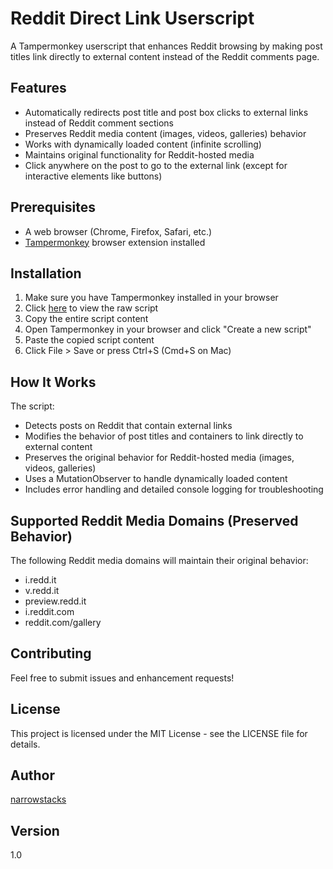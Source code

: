 # Reddit Direct Link Userscript

A Tampermonkey userscript that enhances Reddit browsing by making post titles link directly to external content instead of the Reddit comments page.

## Features

- Automatically redirects post title and post box clicks to external links instead of Reddit comment sections
- Preserves Reddit media content (images, videos, galleries) behavior
- Works with dynamically loaded content (infinite scrolling)
- Maintains original functionality for Reddit-hosted media
- Click anywhere on the post to go to the external link (except for interactive elements like buttons)

## Prerequisites

- A web browser (Chrome, Firefox, Safari, etc.)
- [Tampermonkey](https://www.tampermonkey.net/) browser extension installed

## Installation

1. Make sure you have Tampermonkey installed in your browser
2. Click [here](reddit-url-change.js) to view the raw script
3. Copy the entire script content
4. Open Tampermonkey in your browser and click "Create a new script"
5. Paste the copied script content
6. Click File > Save or press Ctrl+S (Cmd+S on Mac)

## How It Works

The script:

- Detects posts on Reddit that contain external links
- Modifies the behavior of post titles and containers to link directly to external content
- Preserves the original behavior for Reddit-hosted media (images, videos, galleries)
- Uses a MutationObserver to handle dynamically loaded content
- Includes error handling and detailed console logging for troubleshooting

## Supported Reddit Media Domains (Preserved Behavior)

The following Reddit media domains will maintain their original behavior:

- i.redd.it
- v.redd.it
- preview.redd.it
- i.reddit.com
- reddit.com/gallery

## Contributing

Feel free to submit issues and enhancement requests!

## License

This project is licensed under the MIT License - see the LICENSE file for details.

## Author

[narrowstacks](https://github.com/narrowstacks/new-reddit-direct-url)

## Version

1.0
